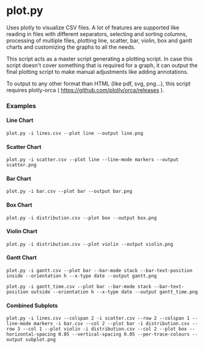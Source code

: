 # plot.py

Uses plotly to visualize CSV files. A lot of features are supported like reading in files with different separators, selecting and sorting columns, processing of multiple files, plotting line, scatter, bar, violin, box and gantt charts and customizing the graphs to all the needs.

This script acts as a master script generating a plotting script. In case this script doesn't cover something that is required for a graph, it can output the final plotting script to make manual adjustments like adding annotations.

To output to any other format than HTML (like pdf, svg, png...), this script requires plotly-orca ( https://github.com/plotly/orca/releases ).

### Examples

#### Line Chart
```
plot.py -i lines.csv --plot line --output line.png
```
#### Scatter Chart
```
plot.py -i scatter.csv --plot line --line-mode markers --output scatter.png
```
#### Bar Chart
```
plot.py -i bar.csv --plot bar --output bar.png
```
#### Box Chart
```
plot.py -i distribution.csv --plot box --output box.png
```
#### Violin Chart
```
plot.py -i distribution.csv --plot violin --output violin.png
```
#### Gantt Chart
```
plot.py -i gantt.csv --plot bar --bar-mode stack --bar-text-position inside --orientation h --x-type date --output gantt.png
```
```
plot.py -i gantt_time.csv --plot bar --bar-mode stack --bar-text-position outside --orientation h --x-type date --output gantt_time.png
```
#### Combined Subplots
```
plot.py -i lines.csv --colspan 2 -i scatter.csv --row 2 --colspan 1 --line-mode markers -i bar.csv --col 2 --plot bar -i distribution.csv --row 3 --col 1 --plot violin -i distribution.csv --col 2 --plot box --horizontal-spacing 0.05 --vertical-spacing 0.05 --per-trace-colours --output subplot.png
```

